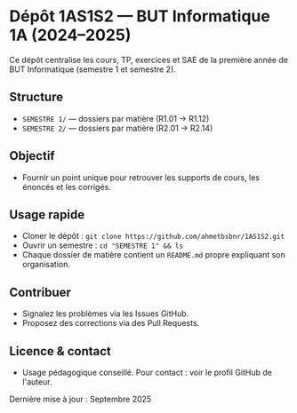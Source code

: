 # Dépôt 1AS1S2 — BUT Informatique 1A (2024–2025)

Ce dépôt centralise les cours, TP, exercices et SAE de la première année de BUT Informatique (semestre 1 et semestre 2).

## Structure
- `SEMESTRE 1/` — dossiers par matière (R1.01 → R1.12)
- `SEMESTRE 2/` — dossiers par matière (R2.01 → R2.14)

## Objectif
- Fournir un point unique pour retrouver les supports de cours, les énoncés et les corrigés.

## Usage rapide
- Cloner le dépôt : `git clone https://github.com/ahmetbsbnr/1AS1S2.git`
- Ouvrir un semestre : `cd "SEMESTRE 1" && ls`
- Chaque dossier de matière contient un `README.md` propre expliquant son organisation.

## Contribuer
- Signalez les problèmes via les Issues GitHub.
- Proposez des corrections via des Pull Requests.

## Licence & contact
- Usage pédagogique conseillé. Pour contact : voir le profil GitHub de l'auteur.

Dernière mise à jour : Septembre 2025